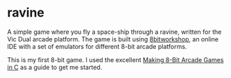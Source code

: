 # ravine

A simple game where you fly a space-ship through a ravine, written for the Vic Dual arcade platform.
The game is built using [8bitworkshop](http://8bitworkshop.com), an online IDE with a set of emulators for different
8-bit arcade platforms.

This is my first 8-bit game. I used the excellent [Making 8-Bit Arcade Games in C](https://amzn.to/2o8joxk)
as a guide to get me started.

